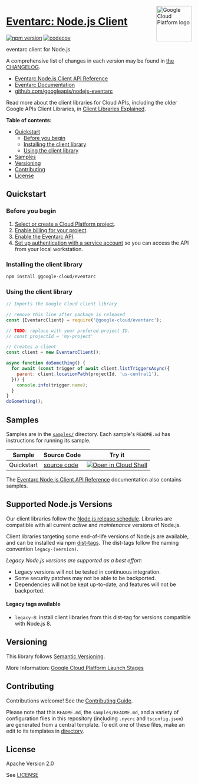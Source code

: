 [//]: # "This README.md file is auto-generated, all changes to this file will be lost."
[//]: # "To regenerate it, use `python -m synthtool`."
<img src="https://avatars2.githubusercontent.com/u/2810941?v=3&s=96" alt="Google Cloud Platform logo" title="Google Cloud Platform" align="right" height="96" width="96"/>

# [Eventarc: Node.js Client](https://github.com/googleapis/nodejs-eventarc)


[![npm version](https://img.shields.io/npm/v/@google-cloud/eventarc.svg)](https://www.npmjs.org/package/@google-cloud/eventarc)
[![codecov](https://img.shields.io/codecov/c/github/googleapis/nodejs-eventarc/main.svg?style=flat)](https://codecov.io/gh/googleapis/nodejs-eventarc)




eventarc client for Node.js


A comprehensive list of changes in each version may be found in
[the CHANGELOG](https://github.com/googleapis/nodejs-eventarc/blob/main/CHANGELOG.md).

* [Eventarc Node.js Client API Reference][client-docs]
* [Eventarc Documentation][product-docs]
* [github.com/googleapis/nodejs-eventarc](https://github.com/googleapis/nodejs-eventarc)

Read more about the client libraries for Cloud APIs, including the older
Google APIs Client Libraries, in [Client Libraries Explained][explained].

[explained]: https://cloud.google.com/apis/docs/client-libraries-explained

**Table of contents:**


* [Quickstart](#quickstart)
  * [Before you begin](#before-you-begin)
  * [Installing the client library](#installing-the-client-library)
  * [Using the client library](#using-the-client-library)
* [Samples](#samples)
* [Versioning](#versioning)
* [Contributing](#contributing)
* [License](#license)

## Quickstart

### Before you begin

1.  [Select or create a Cloud Platform project][projects].
1.  [Enable billing for your project][billing].
1.  [Enable the Eventarc API][enable_api].
1.  [Set up authentication with a service account][auth] so you can access the
    API from your local workstation.

### Installing the client library

```bash
npm install @google-cloud/eventarc
```


### Using the client library

```javascript
// Imports the Google Cloud client library

// remove this line after package is released
const {EventarcClient} = require('@google-cloud/eventarc');

// TODO: replace with your prefered project ID.
// const projectId = 'my-project'

// Creates a client
const client = new EventarcClient();

async function doSomething() {
  for await (const trigger of await client.listTriggersAsync({
    parent: client.locationPath(projectId, 'us-central1'),
  })) {
    console.info(trigger.name);
  }
}
doSomething();

```



## Samples

Samples are in the [`samples/`](https://github.com/googleapis/nodejs-eventarc/tree/main/samples) directory. Each sample's `README.md` has instructions for running its sample.

| Sample                      | Source Code                       | Try it |
| --------------------------- | --------------------------------- | ------ |
| Quickstart | [source code](https://github.com/googleapis/nodejs-eventarc/blob/main/samples/quickstart.js) | [![Open in Cloud Shell][shell_img]](https://console.cloud.google.com/cloudshell/open?git_repo=https://github.com/googleapis/nodejs-eventarc&page=editor&open_in_editor=samples/quickstart.js,samples/README.md) |



The [Eventarc Node.js Client API Reference][client-docs] documentation
also contains samples.

## Supported Node.js Versions

Our client libraries follow the [Node.js release schedule](https://nodejs.org/en/about/releases/).
Libraries are compatible with all current _active_ and _maintenance_ versions of
Node.js.

Client libraries targeting some end-of-life versions of Node.js are available, and
can be installed via npm [dist-tags](https://docs.npmjs.com/cli/dist-tag).
The dist-tags follow the naming convention `legacy-(version)`.

_Legacy Node.js versions are supported as a best effort:_

* Legacy versions will not be tested in continuous integration.
* Some security patches may not be able to be backported.
* Dependencies will not be kept up-to-date, and features will not be backported.

#### Legacy tags available

* `legacy-8`: install client libraries from this dist-tag for versions
  compatible with Node.js 8.

## Versioning

This library follows [Semantic Versioning](http://semver.org/).






More Information: [Google Cloud Platform Launch Stages][launch_stages]

[launch_stages]: https://cloud.google.com/terms/launch-stages

## Contributing

Contributions welcome! See the [Contributing Guide](https://github.com/googleapis/nodejs-eventarc/blob/main/CONTRIBUTING.md).

Please note that this `README.md`, the `samples/README.md`,
and a variety of configuration files in this repository (including `.nycrc` and `tsconfig.json`)
are generated from a central template. To edit one of these files, make an edit
to its templates in
[directory](https://github.com/googleapis/synthtool).

## License

Apache Version 2.0

See [LICENSE](https://github.com/googleapis/nodejs-eventarc/blob/main/LICENSE)

[client-docs]: https://cloud.google.com/nodejs/docs/reference/eventarc/latest
[product-docs]: https://cloud.google.com/eventarc/
[shell_img]: https://gstatic.com/cloudssh/images/open-btn.png
[projects]: https://console.cloud.google.com/project
[billing]: https://support.google.com/cloud/answer/6293499#enable-billing
[enable_api]: https://console.cloud.google.com/flows/enableapi?apiid=eventarc.googleapis.com
[auth]: https://cloud.google.com/docs/authentication/getting-started
